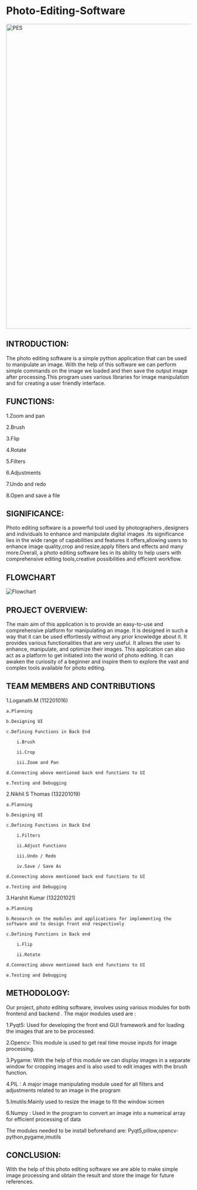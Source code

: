 # Photo-Editing-Software
<img width="831" alt="PES" src="https://github.com/Nikhil422004/Photo-Editing-Software/assets/133030301/5c155fcc-fdb4-4cad-bc21-8d18aae5f26b">

## INTRODUCTION:

The photo editing software is a simple python application that can be used to manipulate an image. With the help of this software we can perform simple commands on the image we loaded and then save the output image after processing.This program uses various libraries for image manipulation and for creating a user friendly interface.

## FUNCTIONS:

1.Zoom and pan

2.Brush

3.Flip

4.Rotate

5.Filters

6.Adjustments

7.Undo and redo

8.Open and save a file

## SIGNIFICANCE:

Photo editing software is a powerful tool used by photographers ,designers and individuals to enhance and manipulate digital images .Its significance lies in the wide range of capabilities and features it offers,allowing users to enhance image quality,crop and resize,apply filters and effects and many more.Overall, a photo editing software lies in  its ability to help users with comprehensive editing tools,creative possibilities and efficient workflow.

## FLOWCHART
![Flowchart](https://github.com/Nikhil422004/Photo-Editing-Software/assets/133030301/c4c0ec5b-471d-4870-98eb-ab2cdd146e70)

## PROJECT OVERVIEW:
The main aim of this application is to provide an easy-to-use and comprehensive platform for manipulating an image. It is designed in such a way that it can be used effortlessly without any prior knowledge about it. It provides various functionalities that are very useful. It allows the user to enhance, manipulate, and optimize their images. This application can also act as a platform to get initiated into the world of photo editing. It can awaken the curiosity of a beginner and inspire them to explore the vast and complex tools available for photo editing.


## TEAM MEMBERS AND CONTRIBUTIONS

1.Loganath.M (112201016)

    a.Planning
    
    b.Designing UI
    
    c.Defining Functions in Back End
    
        i.Brush
        
        ii.Crop
        
        iii.Zoom and Pan
        
    d.Connecting above mentioned back end functions to UI
    
    e.Testing and Debugging
    
2.Nikhil S Thomas (132201019)

    a.Planning
    
    b.Designing UI
    
    c.Defining Functions in Back End
    
        i.Filters
        
        ii.Adjust Functions
        
        iii.Undo / Redo
        
        iv.Save / Save As
        
    d.Connecting above mentioned back end functions to UI
    
    e.Testing and Debugging
    
3.Harshit Kumar (132201021)

    a.Planning
    
    b.Research on the modules and applications for implementing the software and to design front end respectively
    
    c.Defining Functions in Back end
    
        i.Flip
        
        ii.Rotate
        
    d.Connecting above mentioned back end functions to UI
    
    e.Testing and Debugging

## METHODOLOGY: 

Our project, photo editing software, involves using various modules for both frontend and backend . The major modules used are :

1.Pyqt5: Used for developing the front end GUI framework and for loading the images that are to be processed.

2.Opencv: This module is used to get real time mouse inputs for image processing.

3.Pygame: With the help of this module we can display images in a separate window for cropping images and is also used to edit images with the brush function.

4.PIL : A major image manipulating module used for all filters and adjustments related to an image in the program

5.Imutils:Mainly used to resize the image to fit the window screen

6.Numpy : Used in the program to convert an image into a numerical array for efficient processing of data 

The modules needed to be install beforehand are:
Pyqt5,pillow,opencv-python,pygame,imutils


## CONCLUSION:

With the help of this photo editing software we are able to make simple image processing and obtain the result and store the image for future references.







